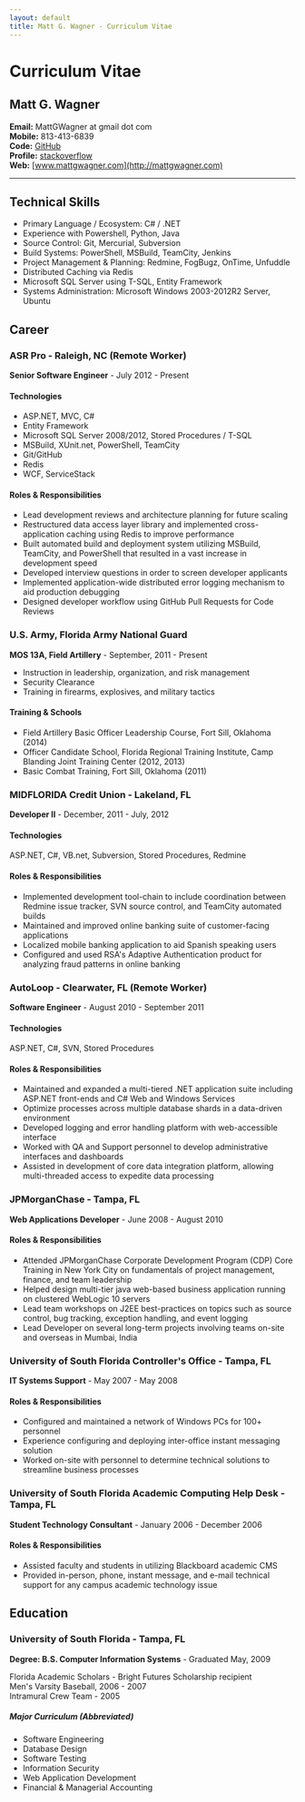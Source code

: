 ```yaml
---
layout: default
title: Matt G. Wagner - Curriculum Vitae
---
```


# Curriculum Vitae

## Matt G. Wagner

**Email:** MattGWagner at gmail dot com  
**Mobile:** 813-413-6839  
**Code:** [GitHub](http://github.com/mattgwagner)  
**Profile:** [stackoverflow](http://careers.stackoverflow.com/mattgwagner)  
**Web:** [www.mattgwagner.com](http://mattgwagner.com)  

----------

## Technical Skills

* Primary Language / Ecosystem: C# / .NET
* Experience with Powershell, Python, Java  
* Source Control: Git, Mercurial, Subversion  
* Build Systems: PowerShell, MSBuild, TeamCity, Jenkins  
* Project Management & Planning: Redmine, FogBugz, OnTime, Unfuddle  
* Distributed Caching via Redis  
* Microsoft SQL Server using T-SQL, Entity Framework  
* Systems Administration: Microsoft Windows 2003-2012R2 Server, Ubuntu

## Career

### ASR Pro - Raleigh, NC (Remote Worker)
**Senior Software Engineer** - July 2012 - Present

#### Technologies

* ASP.NET, MVC, C#
* Entity Framework  
* Microsoft SQL Server 2008/2012, Stored Procedures / T-SQL
* MSBuild, XUnit.net, PowerShell, TeamCity
* Git/GitHub
* Redis
* WCF, ServiceStack

#### Roles & Responsibilities

* Lead development reviews and architecture planning for future scaling
* Restructured data access layer library and implemented cross-application caching using Redis to improve performance
* Built automated build and deployment system utilizing MSBuild, TeamCity, and PowerShell that resulted in a vast increase in development speed
* Developed interview questions in order to screen developer applicants
* Implemented application-wide distributed error logging mechanism to aid production debugging
* Designed developer workflow using GitHub Pull Requests for Code Reviews

### U.S. Army, Florida Army National Guard 
**MOS 13A, Field Artillery** - September, 2011 - Present  

* Instruction in leadership, organization, and risk management  
* Security Clearance
* Training in firearms, explosives, and military tactics  

#### Training & Schools 
* Field Artillery Basic Officer Leadership Course, Fort Sill, Oklahoma (2014)  
* Officer Candidate School, Florida Regional Training Institute, Camp Blanding Joint Training Center  (2012, 2013)  
* Basic Combat Training, Fort Sill, Oklahoma  (2011)

### MIDFLORIDA Credit Union - Lakeland, FL  
**Developer II** - December, 2011 - July, 2012  

#### Technologies

ASP.NET, C#, VB.net, Subversion, Stored Procedures, Redmine

#### Roles & Responsibilities

* Implemented development tool-chain to include coordination between Redmine issue tracker, SVN source control, and TeamCity automated builds  
* Maintained and improved online banking suite of customer-facing applications
* Localized mobile banking application to aid Spanish speaking users
* Configured and used RSA's Adaptive Authentication product for analyzing fraud patterns in online banking

### AutoLoop - Clearwater, FL (Remote Worker)

**Software Engineer** - August 2010 - September 2011

#### Technologies

ASP.NET, C#, SVN, Stored Procedures

#### Roles & Responsibilities

* Maintained and expanded a multi-tiered .NET application suite including ASP.NET front-ends and C# Web and Windows Services
* Optimize processes across multiple database shards in a data-driven environment
* Developed logging and error handling platform with web-accessible interface
* Worked with QA and Support personnel to develop administrative interfaces and dashboards
* Assisted in development of core data integration platform, allowing multi-threaded access to expedite data processing

### JPMorganChase - Tampa, FL
**Web Applications Developer** - June 2008 - August 2010  

#### Roles & Responsibilities

* Attended JPMorganChase Corporate Development Program (CDP) Core Training in New York City on fundamentals of project management, finance, and team leadership  
* Helped design multi-tier java web-based business application running on clustered WebLogic 10 servers  
* Lead team workshops on J2EE best-practices on topics such as source control, bug tracking, exception handling, and event logging  
* Lead Developer on several long-term projects involving teams on-site and overseas in Mumbai, India  

### University of South Florida Controller's Office - Tampa, FL
**IT Systems Support** - May 2007 - May 2008   

#### Roles & Responsibilities

* Configured and maintained a network of Windows PCs for 100+ personnel
* Experience configuring and deploying inter-office instant messaging solution
* Worked on-site with personnel to determine technical solutions to streamline business processes

### University of South Florida Academic Computing Help Desk - Tampa, FL
**Student Technology Consultant** - January 2006 - December 2006  

#### Roles & Responsibilities

* Assisted faculty and students in utilizing Blackboard academic CMS
* Provided in-person, phone, instant message, and e-mail technical support for any campus academic technology issue

## Education

### University of South Florida - Tampa, FL
**Degree: B.S. Computer Information Systems** - Graduated May, 2009 

Florida Academic Scholars - Bright Futures Scholarship recipient  
Men's Varsity Baseball, 2006 - 2007  
Intramural Crew Team - 2005  

##### Major Curriculum (Abbreviated)
* Software Engineering
* Database Design
* Software Testing
* Information Security
* Web Application Development
* Financial & Managerial Accounting